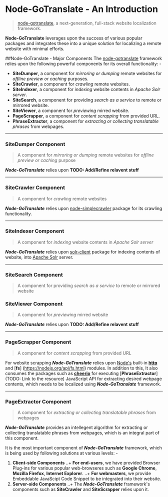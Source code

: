 # Node-GoTranslate - An Introduction
> [node-gotranslate](https://github.com/itskdk/node-gotranslate), a next-generation, full-stack website localization framework.

**Node-GoTranslate** leverages upon the success of various popular packages and integrates these into a unique solution for localizing a remote website with minimal efforts.

##Node-GoTranslate - Major Components
The [node-gotranslate](https://github.com/itskdk/node-gotranslate) framework relies upon the following powerful components for its overall functionality: - 

+ **SiteDumper**, 
  a component for _mirroring or dumping_ remote websites for _offline preview or caching_ purposes.
+ **SiteCrawler**, 
  a component for _crawling_ remote websites.
+ **SiteIndexer**, 
  a component for _indexing_ website contents in _Apache Solr server_.
+ **SiteSearch**, 
  a component for providing _search as a service_ to remote or mirrored website.
+ **SiteViewer**, 
  a component for _previewing_ mirred website.
+ **PageScrapper**, 
  a component for _content scrapping_ from provided URL.
+ **PhraseExtractor**, 
  a component for _extracting or collecting translatable phrases_ from webpages.

---
### SiteDumper Component
> A component for _mirroring or dumping_ remote websites for _offline preview or caching_ purpose

**_Node-GoTranslate_** relies upon **TODO: Add/Refine relavent stuff**

---
### SiteCrawler Component
> A component for _crawling_ remote websites

**_Node-GoTranslate_** relies upon [node-simplecrawler](https://github.com/cgiffard/node-simplecrawler) package for its crawling functionality. 


---
### SiteIndexer Component
> A component for _indexing_ website contents in _Apache Solr server_

**_Node-GoTranslate_** relies upon [solr-client](https://github.com/lbdremy/solr-node-client) package for indexing contents of website, into [Apache Solr](http://lucene.apache.org/solr/) server.

---
### SiteSearch Component
> A component for providing _search as a service_ to remote or mirrored website

### SiteViewer Component
> A component for _previewing_ mirred website

**_Node-GoTranslate_** relies upon **TODO: Add/Refine relavent stuff**

---
### PageScrapper Component  
> A component for _content scrapping_ from provided URL

For website scrapping **_Node-GoTranslate_** relies upon [Node's](https://nodejs.org/) built-in [**http**](https://nodejs.org/api/http.html) and [**fs**] (https://nodejs.org/api/fs.html) modules. In addition to this, It also consumes the packages such as [**cheerio**](https://github.com/cheeriojs/cheerio) for executing [**PhraseExtractor**](TODO: Link to the resource) JavaScript API for extracting desired webpage contents, which needs to be localized using **_Node-GoTranslate_** framework.

---
### PageExtractor Component
> A component for _extracting or collecting translatable phrases_ from webpages

**_Node-GoTranslate_** provides an intellegent algorithm for extracting or collecting translatable phrases from webpages, which is an integral part of this component. 

It is the most important component of **_Node-GoTranslate_** framework, which is being used by following solutions at various levels: -

1. **Client-side Components**
..+ **For end-users**, we have provided Browser Plug-ins for various popular web-browseres such as __Google Chrome__, __Mozilla Firefox__, __Internet Explorer__.
..+ **For webmasters**, we provide Embeddable JavaScipt Code Snippet to be integrated into their website.
2. **Server-side Components**
..+ The **_Node-GoTranslate_** framework's components such as __SiteCrawler__ and __SiteScrapper__ relies upon it.
